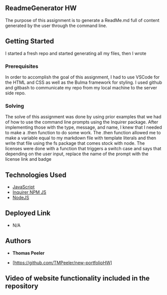 ## ReadmeGenerator HW

The purpose of this assignment is to generate a ReadMe.md full of content generated by the user through the command line.

## Getting Started

I started a fresh repo and started generating all my files, then I wrote 

### Prerequisites

In order to accomplish the goal of this assignment, I had to use VSCode for the HTML and CSS as well as the Bulma framework for styling. I used github and gitbash to communicate my repo from my local machine to the server side repo.

### Solving

The solve of this assignment was done by using prior examples that we had of how to use the command line prompts using the Inquirer package. After implementing those with the type, message, and name, I knew that I needed to make a .then function to do some work. The .then function allowed me to make a variable equal to my markdown file with template literals and then write that file using the fs package that comes stock with node. The licenses were done with a function that triggers a switch case and says that depending on the user input, replace the name of the prompt with the license link and badge

## Technologies Used

* [JavaScript](https://www.javascript.com/)
* [Inquirer NPM JS](https://www.npmjs.com/package/inquirer)
* [NodeJS](https://nodejs.org/en/)

## Deployed Link

* N/A

## Authors

* **Thomas Peeler** 

- [https://github.com/TMPeeler/new-portfolioHW]
## Video of website functionality included in the repository
